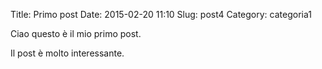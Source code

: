 Title: Primo post
Date: 2015-02-20 11:10
Slug: post4
Category: categoria1

Ciao questo è il mio primo post.

Il post è molto interessante.
